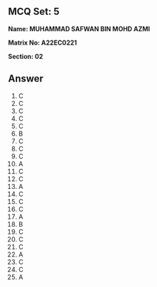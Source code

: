 ## MCQ Set:   5

**Name: MUHAMMAD SAFWAN BIN MOHD AZMI**

**Matrix No: A22EC0221**

**Section: 02**

## Answer
1. C
2. C
3. C
4. C
5. C
6. B
7. C
8. C
9. C
10. A
11. C
12. C
13. A
14. C
15. C
16. C
17. A
18. B
19. C
20. C
21. C
22. A
23. C
24. C
25. A

